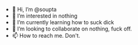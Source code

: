 - 👋 Hi, I’m @soupta
- 👀 I’m interested in nothing
- 🌱 I’m currently learning how to suck dick
- 💞️ I’m looking to collaborate on nothing, fuck off.
- 📫 How to reach me. Don't.

<!---
soupta/soupta is a ✨ special ✨ repository because its `README.md` (this file) appears on your GitHub profile.
You can click the Preview link to take a look at your changes.
--->
